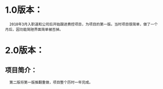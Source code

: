 # 1.0版本：
      2018年3月入职道和公司后开始跟进费控项目，为项目的第一版。当时项目很简单，做了一个月后，因功能简陋界面简单被否掉。
# 2.0版本：
 ## 项目简介：
      第二版将第一版推翻重做，项目整个历时一年完成。
      
     

